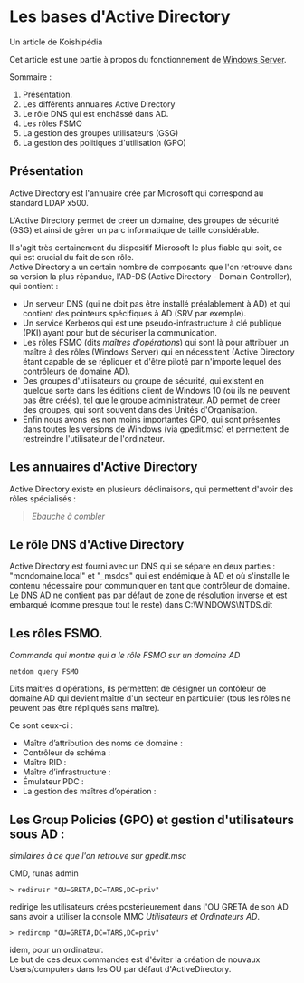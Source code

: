 # Les bases d'Active Directory

Un article de Koishipédia   

Cet article est une partie à propos du fonctionnement de [Windows Server](windows-server-bases).   
  
  
Sommaire :   
	   
1. Présentation.
2. Les différents annuaires Active Directory
3. Le rôle DNS qui est enchâssé dans AD.
4. Les rôles FSMO
5. La gestion des groupes utilisateurs (GSG)
6. La gestion des politiques d'utilisation (GPO)

## Présentation

Active Directory est l'annuaire crée par Microsoft qui correspond au standard LDAP x500.  

L'Active Directory permet de créer un domaine, des groupes de sécurité (GSG) et ainsi de gérer un parc informatique de taille considérable.   
  
Il s'agit très certainement du dispositif Microsoft le plus fiable qui soit, ce qui est crucial du fait de son rôle.   
Active Directory a un certain nombre de composants que l'on retrouve dans sa version la plus répandue, l'AD-DS (Active Directory - Domain Controller), qui contient :

* Un serveur DNS (qui ne doit pas être installé préalablement à AD) et qui contient des pointeurs spécifiques à AD (SRV par exemple).  
* Un service Kerberos qui est une pseudo-infrastructure à clé publique (PKI) ayant pour but de sécuriser la communication.  
* Les rôles FSMO (dits *maîtres d'opérations*) qui sont là pour attribuer un maître à des rôles (Windows Server) qui en nécessitent (Active Directory étant capable de se répliquer et d'être piloté par n'importe lequel des contrôleurs de domaine AD).
* Des groupes d'utilisateurs ou groupe de sécurité, qui existent en quelque sorte dans les éditions client de Windows 10 (où ils ne peuvent pas être créés), tel que le groupe administrateur. AD permet de créer des groupes, qui sont souvent dans des Unités d'Organisation.
* Enfin nous avons les non moins importantes GPO, qui sont présentes dans toutes les versions de Windows (via gpedit.msc) et permettent de restreindre l'utilisateur de l'ordinateur.

## Les annuaires d'Active Directory
  
Active Directory existe en plusieurs déclinaisons, qui permettent d'avoir des rôles spécialisés :

> *Ebauche à combler*

## Le rôle DNS d'Active Directory

  
Active Directory est fourni avec un DNS qui se sépare en deux parties : "mondomaine.local" et "\_msdcs" qui est endémique à AD et où s'installe le contenu nécessaire pour communiquer en tant que contrôleur de domaine.  Le DNS AD ne contient pas par défaut de zone de résolution inverse et est embarqué (comme presque tout le reste) dans C:\WINDOWS\NTDS.dit

## Les rôles FSMO.
*Commande qui montre qui a le rôle FSMO sur un domaine AD*
 
    netdom query FSMO
    
Dits maîtres d'opérations, ils permettent de désigner un contôleur de domaine AD qui devient maître d'un secteur en particulier (tous les rôles ne peuvent pas être répliqués sans maître).  

Ce sont ceux-ci : 
* Maître d’attribution des noms de domaine :
* Contrôleur de schéma :
* Maître RID :
* Maître d’infrastructure :
* Émulateur PDC :
* La gestion des maîtres d’opération :

## Les Group Policies (GPO) et gestion d'utilisateurs sous AD : 
*similaires à ce que l'on retrouve sur gpedit.msc*

CMD, runas admin

    > redirusr "OU=GRETA,DC=TARS,DC=priv"  
    
redirige les utilisateurs crées postérieurement dans l'OU GRETA de son AD sans avoir a utiliser la console MMC *Utilisateurs et Ordinateurs AD*.
    
    > redircmp "OU=GRETA,DC=TARS,DC=priv" 
    
idem, pour un ordinateur.  
Le but de ces deux commandes est d'éviter la création de nouvaux Users/computers dans les OU par défaut d'ActiveDirectory.
